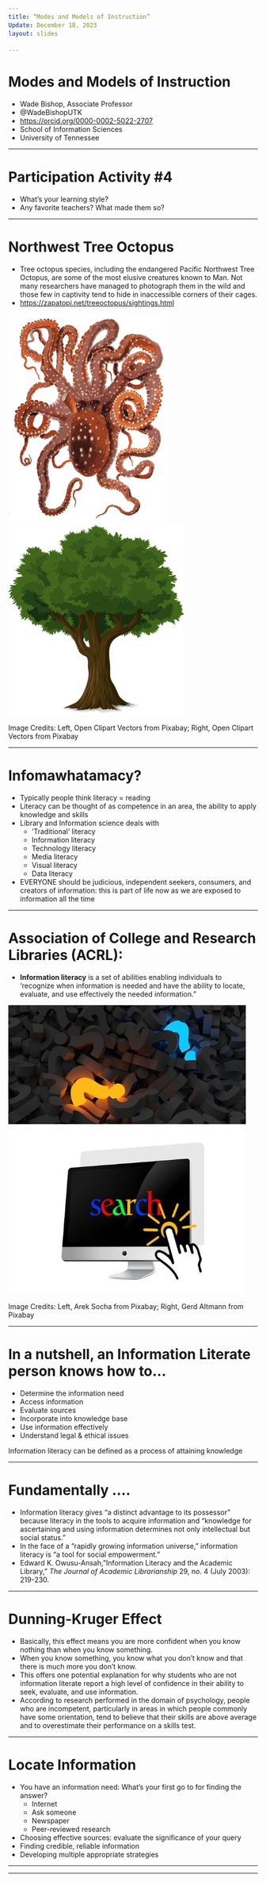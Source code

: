 ```yaml
---
title: “Modes and Models of Instruction”
Update: December 18, 2023
layout: slides

---
```


# Modes and Models of Instruction
- Wade Bishop, Associate Professor
- @WadeBishopUTK
- https://orcid.org/0000-0002-5022-2707
- School of Information Sciences
- University of Tennessee

---

# Participation Activity #4 

- What’s your learning style?
- Any favorite teachers? What made them so?

---

# Northwest Tree Octopus

- Tree octopus species, including the endangered Pacific Northwest Tree Octopus, are some of the most elusive creatures known to Man. Not many researchers have managed to photograph them in the wild and those few in captivity tend to hide in inaccessible corners of their cages.
- https://zapatopi.net/treeoctopus/sightings.html

![Drawing of a large red octopus with tentacles curling around it](https://github.com/jaxxfox/ScienceLiaisonLibrarianship/blob/main/Slides/Images/octopusImagebyOpenClipartVectorsfromPixabay.png?raw=true) ![Drawing of a mature tree](https://github.com/jaxxfox/ScienceLiaisonLibrarianship/blob/main/Slides/Images/treeImagebyOpenClipartVectorsfromPixabay.png?raw=true)

Image Credits: Left, Open Clipart Vectors from Pixabay; Right, Open Clipart Vectors from Pixabay

---

# Infomawhatamacy?

- Typically people think literacy = reading
- Literacy can be thought of as competence in an area, the ability to apply knowledge and skills
- Library and Information science deals with
  * ‘Traditional’ literacy
  * Information literacy
  * Technology literacy
  * Media literacy
  * Visual literacy
  * Data literacy
- EVERYONE should be judicious, independent seekers, consumers, and creators of information: this is part of life now as we are exposed to information all the time

---

# Association of College and Research Libraries (ACRL):

- **Information literacy** is a set of abilities enabling individuals to ‘recognize when information is needed and have the ability to locate, evaluate, and use effectively the needed information.”

![Pile of grey question marks with two illuminated question marks, one yellow and one blue](https://github.com/jaxxfox/ScienceLiaisonLibrarianship/blob/main/Slides/Images/questionmarkImagebyArekSochafromPixabay.jpg?raw=true) ![Image of a computer screen with the word "search" displayed in multi-colored text not unlike the Google logo with a large computer pointer shaped like a pointing finger touching the screen, indicated by yellow cartoon action marks](https://github.com/jaxxfox/ScienceLiaisonLibrarianship/blob/main/Slides/Images/searchImagebyGerdAltmannfromPixabay.jpg?raw=true)

Image Credits: Left, Arek Socha from Pixabay; Right, Gerd Altmann from Pixabay

---

# In a nutshell, an Information Literate person knows how to…

- Determine the information need
- Access information
- Evaluate sources
- Incorporate into knowledge base
- Use information effectively
- Understand legal & ethical issues

Information literacy can be defined as a process of attaining knowledge

---

# Fundamentally ….

- Information literacy gives “a distinct advantage to its possessor” because literacy in the tools to acquire information and “knowledge for ascertaining and using information determines not only intellectual but social status.”
- In the face of a “rapidly growing information universe,” information literacy is “a tool for social empowerment.”
- Edward K. Owusu-Ansah,”Information Literacy and the Academic Library,” *The Journal of Academic Librarianship* 29, no. 4 (July 2003): 219-230.

---

#  Dunning‐Kruger Effect

- Basically, this effect means you are more confident when you know nothing than when you know something. 
- When you know something, you know what you don’t know and that there is much more you don’t know.
- This offers one potential explanation for why students who are not information literate report a high level of confidence in their ability to seek, evaluate, and use information. 
- According to research performed in the domain of psychology, people who are incompetent, particularly in areas in which people commonly have some orientation, tend to believe that their skills are above average and to overestimate their performance on a skills test.

---

# Locate Information

- You have an information need: What’s your first go to for finding the answer?
  * Internet
  * Ask someone
  * Newspaper
  * Peer-reviewed research
- Choosing effective sources: evaluate the significance of your query
- Finding credible, reliable information
- Developing multiple appropriate strategies

---

---
